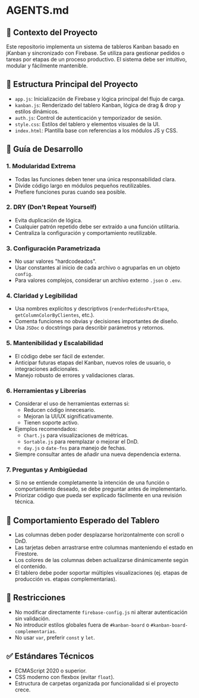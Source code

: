 # AGENTS.md

## 🧠 Contexto del Proyecto

Este repositorio implementa un sistema de tableros Kanban basado en jKanban y sincronizado con Firebase. Se utiliza para gestionar pedidos o tareas por etapas de un proceso productivo. El sistema debe ser intuitivo, modular y fácilmente mantenible.

## 📂 Estructura Principal del Proyecto

- `app.js`: Inicialización de Firebase y lógica principal del flujo de carga.
- `kanban.js`: Renderizado del tablero Kanban, lógica de drag & drop y estilos dinámicos.
- `auth.js`: Control de autenticación y temporizador de sesión.
- `style.css`: Estilos del tablero y elementos visuales de la UI.
- `index.html`: Plantilla base con referencias a los módulos JS y CSS.

## 📐 Guía de Desarrollo

### 1. Modularidad Extrema
- Todas las funciones deben tener una única responsabilidad clara.
- Divide código largo en módulos pequeños reutilizables.
- Prefiere funciones puras cuando sea posible.

### 2. DRY (Don't Repeat Yourself)
- Evita duplicación de lógica.
- Cualquier patrón repetido debe ser extraído a una función utilitaria.
- Centraliza la configuración y comportamiento reutilizable.

### 3. Configuración Parametrizada
- No usar valores "hardcodeados".
- Usar constantes al inicio de cada archivo o agruparlas en un objeto `config`.
- Para valores complejos, considerar un archivo externo `.json` o `.env`.

### 4. Claridad y Legibilidad
- Usa nombres explícitos y descriptivos (`renderPedidosPorEtapa`, `getColumnColorByClientes`, etc.).
- Comenta funciones no obvias y decisiones importantes de diseño.
- Usa `JSDoc` o docstrings para describir parámetros y retornos.

### 5. Mantenibilidad y Escalabilidad
- El código debe ser fácil de extender.
- Anticipar futuras etapas del Kanban, nuevos roles de usuario, o integraciones adicionales.
- Manejo robusto de errores y validaciones claras.

### 6. Herramientas y Librerías
- Considerar el uso de herramientas externas si:
  - Reducen código innecesario.
  - Mejoran la UI/UX significativamente.
  - Tienen soporte activo.
- Ejemplos recomendados:
  - `Chart.js` para visualizaciones de métricas.
  - `Sortable.js` para reemplazar o mejorar el DnD.
  - `day.js` o `date-fns` para manejo de fechas.
- Siempre consultar antes de añadir una nueva dependencia externa.

### 7. Preguntas y Ambigüedad
- Si no se entiende completamente la intención de una función o comportamiento deseado, se debe preguntar antes de implementarlo.
- Priorizar código que pueda ser explicado fácilmente en una revisión técnica.

## 🧪 Comportamiento Esperado del Tablero

- Las columnas deben poder desplazarse horizontalmente con scroll o DnD.
- Las tarjetas deben arrastrarse entre columnas manteniendo el estado en Firestore.
- Los colores de las columnas deben actualizarse dinámicamente según el contenido.
- El tablero debe poder soportar múltiples visualizaciones (ej. etapas de producción vs. etapas complementarias).

## 🛑 Restricciones

- No modificar directamente `firebase-config.js` ni alterar autenticación sin validación.
- No introducir estilos globales fuera de `#kanban-board` o `#kanban-board-complementarias`.
- No usar `var`, preferir `const` y `let`.

## ✅ Estándares Técnicos

- ECMAScript 2020 o superior.
- CSS moderno con flexbox (evitar `float`).
- Estructura de carpetas organizada por funcionalidad si el proyecto crece.
